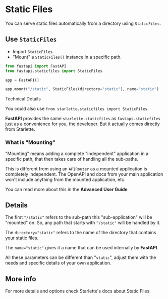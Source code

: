 
# Static Files


You can serve static files automatically from a directory using `StaticFiles`.


## Use `StaticFiles`


* Import `StaticFiles`.
* "Mount" a `StaticFiles()` instance in a specific path.



```python
from fastapi import FastAPI
from fastapi.staticfiles import StaticFiles

app = FastAPI()

app.mount("/static", StaticFiles(directory="static"), name="static")

```


Technical Details


You could also use `from starlette.staticfiles import StaticFiles`.


**FastAPI** provides the same `starlette.staticfiles` as `fastapi.staticfiles` just as a convenience for you, the developer. But it actually comes directly from Starlette.



### What is "Mounting"


"Mounting" means adding a complete "independent" application in a specific path, that then takes care of handling all the sub-paths.


This is different from using an `APIRouter` as a mounted application is completely independent. The OpenAPI and docs from your main application won't include anything from the mounted application, etc.


You can read more about this in the **Advanced User Guide**.


## Details


The first `"/static"` refers to the sub-path this "sub-application" will be "mounted" on. So, any path that starts with `"/static"` will be handled by it.


The `directory="static"` refers to the name of the directory that contains your static files.


The `name="static"` gives it a name that can be used internally by **FastAPI**.


All these parameters can be different than "`static`", adjust them with the needs and specific details of your own application.


## More info


For more details and options check Starlette's docs about Static Files.



